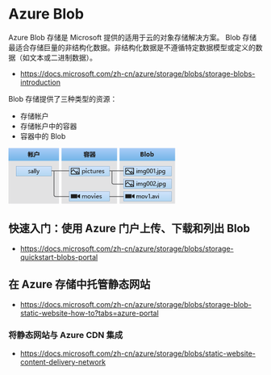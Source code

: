 # Azure Blob

Azure Blob 存储是 Microsoft 提供的适用于云的对象存储解决方案。 Blob 存储最适合存储巨量的非结构化数据。非结构化数据是不遵循特定数据模型或定义的数据（如文本或二进制数据）。

- <https://docs.microsoft.com/zh-cn/azure/storage/blobs/storage-blobs-introduction>

Blob 存储提供了三种类型的资源：

- 存储帐户
- 存储帐户中的容器
- 容器中的 Blob

![blob1](./_images/blob1.png)

## 快速入门：使用 Azure 门户上传、下载和列出 Blob

- <https://docs.microsoft.com/zh-cn/azure/storage/blobs/storage-quickstart-blobs-portal>

## 在 Azure 存储中托管静态网站

- <https://docs.microsoft.com/zh-cn/azure/storage/blobs/storage-blob-static-website-how-to?tabs=azure-portal>

### 将静态网站与 Azure CDN 集成

- <https://docs.microsoft.com/zh-cn/azure/storage/blobs/static-website-content-delivery-network>
